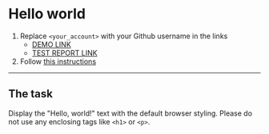 # Hello world
1. Replace `<your_account>` with your Github username in the links
    - [DEMO LINK](https://ArtemiiKab.github.io/layout_hello-world/) <br>
    - [TEST REPORT LINK](https://ArtemiiKab.github.io/layout_hello-world/report/html_report/)
2. Follow [this instructions](https://mate-academy.github.io/layout_task-guideline/)
___

## The task 
Display the "Hello, world!" text with the default browser styling. Please do not 
use any enclosing tags like `<h1>` or `<p>`.
